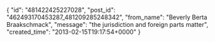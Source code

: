  {
   "id": "481422425227028",
   "post_id": "462493170453287_481209285248342",
   "from_name": "Beverly Berta Braakschmack",
   "message": "the jurisdiction and foreign parts matter",
   "created_time": "2013-02-15T19:17:54+0000"
 }
